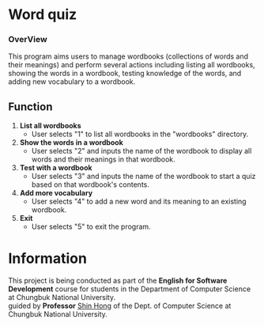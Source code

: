 # Word quiz #



### OverView ###

This program aims users to manage wordbooks (collections of words and their meanings) and perform several actions including listing all wordbooks, showing the words in a wordbook, testing knowledge of the words, and adding new vocabulary to a wordbook.

## Function ##

1. **List all wordbooks**
   - User selects "1" to list all wordbooks in the "wordbooks" directory.
2. **Show the words in a wordbook**
   - User selects "2" and inputs the name of the wordbook to display all words and their meanings in that wordbook.
3. **Test with a wordbook**
   - User selects "3" and inputs the name of the wordbook to start a quiz based on that wordbook's contents.
4. **Add more vocabulary**
   - User selects "4" to add a new word and its meaning to an existing wordbook.
5. **Exit**
   - User selects "5" to exit the program.

# Information

This project is being conducted as part of the **English for Software Development** course for students in the Department of Computer Science at Chungbuk National University.  
guided by **Professor** [Shin Hong][1] of the Dept. of Computer Science at Chungbuk National University.




[1]: https://github.com/hongshin/wordquiz


